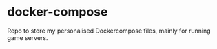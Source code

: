 # docker-compose
Repo to store my personalised Dockercompose files, mainly for running game servers.
